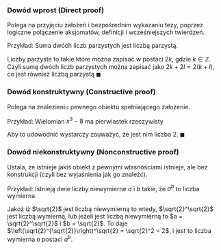 ### Dowód wprost (Direct proof)
Polega na przyjęciu założeń i bezpośrednim wykazaniu tezy, poprzez logiczne połączenie aksjomatów, definicji i wcześniejszych twierdzeń.

Przykład:
Suma dwóch liczb parzystych jest liczbą parzystą.

Liczby parzyste to takie które można zapisać w postaci $2k$, gdzie $k \in \mathbb{Z}$. Czyli sumę dwóch liczb parzystych można zapisać jako $2k + 2l = 2(k + l)$, co jest również liczbą parzystą $\blacksquare$

### Dowód konstruktywny (Constructive proof)
Polega na znalezieniu pewnego obiektu spełniającego założenie.

Przykład:
Wielomian $x^3 -8$ ma pierwiastek rzeczywisty

Aby to udowodnić wystarczy zauważyć, że jest nim liczba 2. $\blacksquare$

### Dowód niekonstruktywny (Nonconstructive proof)
Ustala, że istnieje jakiś obiekt z pewnymi własnościami istnieje, ale bez konstrukcji (czyli bez wyjaśnienia jak go znaleźć).

Przykład:
Istnieją dwie liczby niewymierne $a$ i $b$ takie, że $a^b$ to liczba wymierna.

Jakoż iż $\sqrt{2}$ jest liczbą niewymierną to wtedy, $\sqrt{2}^\sqrt{2}$ jest liczbą wymierną, lub jeżeli jest liczbą niewymierną to $a = \sqrt{2}^\sqrt{2}$ i $b = \sqrt{2}$. To daje $\left(\sqrt{2}^{\sqrt{2}}\right)^\sqrt{2} = \sqrt{2}^2 = 2$, i jest to liczba wymierna o postaci $a^b$.

